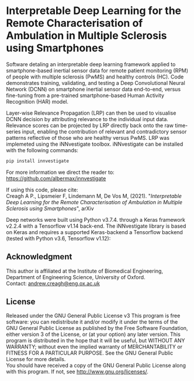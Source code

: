 # Interpretable Deep Learning for the Remote Characterisation of Ambulation in Multiple Sclerosis using Smartphones
Software detaling an interpretable deep learning framework applied to smartphone-based inertial sensor data for remote patient monitoring (RPM) of people with multiple sclerosis (PwMS) and healthy controls (HC). Code demonstrates training, validating, and testing a Deep Convolutional Neural Network (DCNN) on smartphone inertial sensor data end-to-end, versus fine-tuning from a pre-trained smartphone-based Human Activity Recognition (HAR) model. <br />

Layer-wise Relevance Propagation (LRP) can then be used to visualise DCNN decision by attributing relevance to the individual input data. Relevance scores can be projected by LRP directly back onto the raw time-series input, enabling the contribution of relevant and contradictory sensor patterns reflective of those who are healthy versus PwMS. LRP was implemeted using the iNNvestigate toolbox. iNNvestigate can be installed with the following commands: 
```bash
pip install innvestigate
```
For more information we direct the reader to: https://github.com/albermax/innvestigate 

If using this code, please cite: <br />
Creagh A P., Lipsmeier F, Lindemann M, De Vos M, (2021). "<em>Interpretable Deep Learning for the Remote Characterisation of Ambulation in Multiple Sclerosis using Smartphones</em>", arXiv
 
Deep networks were built using Python v3.7.4. through a Keras framework v2.2.4 with a Tensorflow v1.14 back-end. The iNNvestigate library is based on Keras and  requires a supported Keras-backend a Tensorflow backend (tested with Python v3.6, Tensorflow v1.12):

## Acknowledgment 
This author is affiliated at the Institute of Biomedical Engineering, Department of Engineering Science, University of Oxford.<br />
Contact: andrew.creagh@eng.ox.ac.uk 

## License 
Released under the GNU General Public License v3
This program is free software: you can redistribute it and/or modify it under the terms of the GNU General Public License as published by the Free Software Foundation, either version 3 of the License, or (at your option) any later version.
This program is distributed in the hope that it will be useful, but WITHOUT ANY WARRANTY; without even the implied warranty of MERCHANTABILITY or FITNESS FOR A PARTICULAR PURPOSE. See the GNU General Public License for more details. <br />
You should have received a copy of the GNU General Public License along with this program. If not, see http://www.gnu.org/licenses/.
